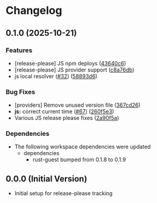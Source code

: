 # Changelog

## 0.1.0 (2025-10-21)


### Features

* [release-please] JS npm deploys ([43640c6](https://github.com/fabriziodemaria/confidence-resolver-rust/commit/43640c613ba22513e459d75ce62bb87292f5576b))
* [release-please] JS provider support ([c8a76db](https://github.com/fabriziodemaria/confidence-resolver-rust/commit/c8a76db517d86a98a9f225ed2a5bc6ea69f19143))
* js local resolver ([#32](https://github.com/fabriziodemaria/confidence-resolver-rust/issues/32)) ([58893d6](https://github.com/fabriziodemaria/confidence-resolver-rust/commit/58893d6610b56b5aa6a6250db9e9bb1af506497f))


### Bug Fixes

* [providers] Remove unused version file ([367cd26](https://github.com/fabriziodemaria/confidence-resolver-rust/commit/367cd26d59c72f23a1dcadd44e8fbbcd29810e4c))
* **js:** correct current time ([#67](https://github.com/fabriziodemaria/confidence-resolver-rust/issues/67)) ([260f5e3](https://github.com/fabriziodemaria/confidence-resolver-rust/commit/260f5e3c937dad99e09db1795c6036f0647514c7))
* Various JS release please fixes ([2a90f5a](https://github.com/fabriziodemaria/confidence-resolver-rust/commit/2a90f5ac4225a6babe04fb0339a75eb29da8d893))


### Dependencies

* The following workspace dependencies were updated
  * dependencies
    * rust-guest bumped from 0.1.8 to 0.1.9

## 0.0.0 (Initial Version)

* Initial setup for release-please tracking
